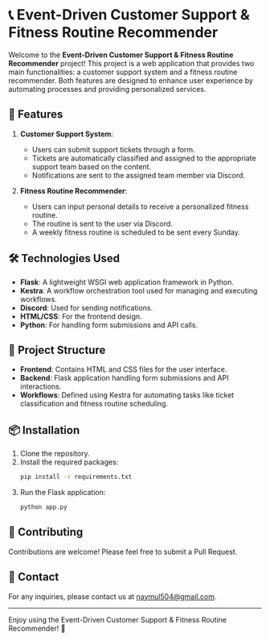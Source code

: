 # 📞 Event-Driven Customer Support & Fitness Routine Recommender

Welcome to the **Event-Driven Customer Support & Fitness Routine Recommender** project! This project is a web application that provides two main functionalities: a customer support system and a fitness routine recommender. Both features are designed to enhance user experience by automating processes and providing personalized services.

## 🚀 Features

1. **Customer Support System**:
   - Users can submit support tickets through a form.
   - Tickets are automatically classified and assigned to the appropriate support team based on the content.
   - Notifications are sent to the assigned team member via Discord.

2. **Fitness Routine Recommender**:
   - Users can input personal details to receive a personalized fitness routine.
   - The routine is sent to the user via Discord.
   - A weekly fitness routine is scheduled to be sent every Sunday.

## 🛠️ Technologies Used

- **Flask**: A lightweight WSGI web application framework in Python.
- **Kestra**: A workflow orchestration tool used for managing and executing workflows.
- **Discord**: Used for sending notifications.
- **HTML/CSS**: For the frontend design.
- **Python**: For handling form submissions and API calls.

## 📂 Project Structure

- **Frontend**: Contains HTML and CSS files for the user interface.
- **Backend**: Flask application handling form submissions and API interactions.
- **Workflows**: Defined using Kestra for automating tasks like ticket classification and fitness routine scheduling.


## 📦 Installation

1. Clone the repository.
2. Install the required packages:
   ```bash
   pip install -r requirements.txt
   ```
3. Run the Flask application:
   ```bash
   python app.py
   ```

## 🤝 Contributing

Contributions are welcome! Please feel free to submit a Pull Request.

## 📧 Contact

For any inquiries, please contact us at [naymul504@gmail.com](mailto:naymul504@gmail.com).

---

Enjoy using the Event-Driven Customer Support & Fitness Routine Recommender! 🎉
